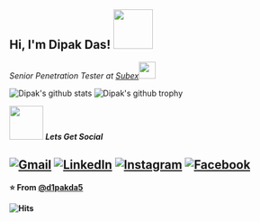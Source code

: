 <h2> Hi, I'm Dipak Das! <img src="https://media.giphy.com/media/IfsByYYHyNlnINT46g/giphy.gif" width="70"></h2>
<p><em>Senior Penetration Tester at <a href="https://subex.com/">Subex</a><img src="https://media.giphy.com/media/WUlplcMpOCEmTGBtBW/giphy.gif" width="30">
  </em></p>

![Dipak's github stats](https://github-readme-stats.vercel.app/api?username=d1pakda5)
![Dipak's github trophy](https://github-profile-trophy.vercel.app/?username=d1pakda5&theme=dracula)

<img src="https://media.giphy.com/media/LnQjpWaON8nhr21vNW/giphy.gif" width="60"> <em><b>Lets Get Social</em>
<p>

<a href="mailto:deepakdas288@gmail.com"><img src="https://img.shields.io/badge/-Gmail-c14438?style=flat-square&logo=Gmail&logoColor=white&link=mailto:deepakdas288@gmail.com" alt="Gmail"></a>
<a href="https://www.linkedin.com/in/dipakkumardas1/"><img src="https://img.shields.io/badge/LinkedIn-%230077B5.svg?&style=flat-square&logo=linkedin&logoColor=white" alt="LinkedIn"></a>
<a href="https://www.instagram.com/d1pakda5/?hl=en"><img src="https://img.shields.io/badge/Instagram-%23E4405F.svg?&style=flat-square&logo=instagram&logoColor=white" alt="Instagram"></a>
<a href="https://www.facebook.com/d1pakdas"><img src="https://img.shields.io/badge/Facebook-%231877F2.svg?&style=flat-square&logo=facebook&logoColor=white" alt="Facebook"></a></div>
---

⭐️ From [@d1pakda5](https://github.com/d1pakda5)

![Hits](https://hitcounter.pythonanywhere.com/count/tag.svg?url=https://github.com/d1pakda5)

